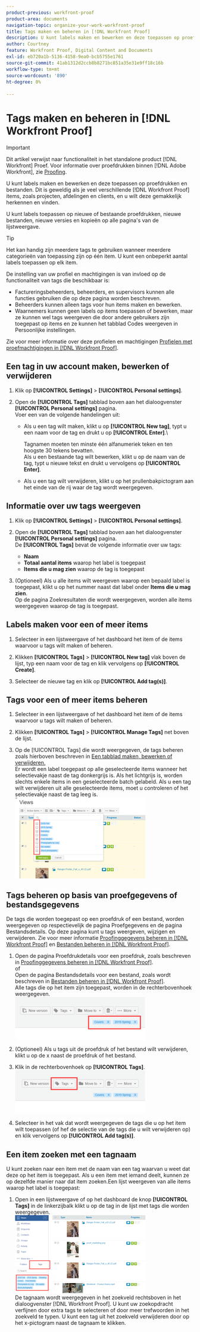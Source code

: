 ```yaml
---
product-previous: workfront-proof
product-area: documents
navigation-topic: organize-your-work-workfront-proof
title: Tags maken en beheren in [!DNL Workfront Proof]
description: U kunt labels maken en bewerken en deze toepassen op proefdrukken en bestanden. Dit is geweldig als je veel verschillende [!DNL Workfront Proof] items, zoals projecten, afdelingen en clients, en u wilt deze gemakkelijk herkennen en vinden.
author: Courtney
feature: Workfront Proof, Digital Content and Documents
exl-id: eb720a1b-5136-4158-9ea0-bcb5755e1761
source-git-commit: 41ab1312d2ccb8b8271bc851a35e31e9ff18c16b
workflow-type: tm+mt
source-wordcount: '890'
ht-degree: 0%

---
```


# Tags maken en beheren in [!DNL Workfront Proof]

>[!IMPORTANT]
>
>Dit artikel verwijst naar functionaliteit in het standalone product [!DNL Workfront] Proef. Voor informatie over proefdrukken binnen [!DNL Adobe Workfront], zie [Proofing](../../../review-and-approve-work/proofing/proofing.md).

U kunt labels maken en bewerken en deze toepassen op proefdrukken en bestanden. Dit is geweldig als je veel verschillende [!DNL Workfront Proof] items, zoals projecten, afdelingen en clients, en u wilt deze gemakkelijk herkennen en vinden.

U kunt labels toepassen op nieuwe of bestaande proefdrukken, nieuwe bestanden, nieuwe versies en kopieën op alle pagina&#39;s van de lijstweergave.

>[!TIP]
>
>Het kan handig zijn meerdere tags te gebruiken wanneer meerdere categorieën van toepassing zijn op één item. U kunt een onbeperkt aantal labels toepassen op elk item.

De instelling van uw profiel en machtigingen is van invloed op de functionaliteit van tags die beschikbaar is:

* Factureringsbeheerders, beheerders, en supervisors kunnen alle functies gebruiken die op deze pagina worden beschreven.
* Beheerders kunnen alleen tags voor hun items maken en bewerken.
* Waarnemers kunnen geen labels op items toepassen of bewerken, maar ze kunnen wel tags weergeven die door andere gebruikers zijn toegepast op items en ze kunnen het tabblad Codes weergeven in Persoonlijke instellingen.

Zie voor meer informatie over deze profielen en machtigingen [Profielen met proefmachtigingen in [!DNL Workfront Proof]](../../../workfront-proof/wp-acct-admin/account-settings/proof-perm-profiles-in-wp.md).

## Een tag in uw account maken, bewerken of verwijderen

1. Klik op **[!UICONTROL Settings]** > **[!UICONTROL Personal settings]**.

1. Open de **[!UICONTROL Tags]** tabblad boven aan het dialoogvenster **[!UICONTROL Personal settings]** pagina.\
   Voer een van de volgende handelingen uit:

   * Als u een tag wilt maken, klikt u op **[!UICONTROL New tag]**, typt u een naam voor de tag en drukt u op **[!UICONTROL Enter]**.\

      Tagnamen moeten ten minste één alfanumeriek teken en ten hoogste 30 tekens bevatten.\
      Als u een bestaande tag wilt bewerken, klikt u op de naam van de tag, typt u nieuwe tekst en drukt u vervolgens op **[!UICONTROL Enter]**.

   * Als u een tag wilt verwijderen, klikt u op het prullenbakpictogram aan het einde van de rij waar de tag wordt weergegeven.

## Informatie over uw tags weergeven

1. Klik op **[!UICONTROL Settings]** > **[!UICONTROL Personal settings]**.

1. Open de **[!UICONTROL Tags]** tabblad boven aan het dialoogvenster **[!UICONTROL Personal settings]** pagina.\
   De **[!UICONTROL Tags]** bevat de volgende informatie over uw tags:

   * **Naam**
   * **Totaal aantal items** waarop het label is toegepast
   * **Items die u mag zien** waarop de tag is toegepast

1. (Optioneel) Als u alle items wilt weergeven waarop een bepaald label is toegepast, klikt u op het nummer naast dat label onder **Items die u mag zien**.\
   Op de pagina Zoekresultaten die wordt weergegeven, worden alle items weergegeven waarop de tag is toegepast.

## Labels maken voor een of meer items

1. Selecteer in een lijstweergave of het dashboard het item of de items waarvoor u tags wilt maken of beheren.
1. Klikken **[!UICONTROL Tags]** > **[!UICONTROL New tag]** vlak boven de lijst, typ een naam voor de tag en klik vervolgens op **[!UICONTROL Create]**.

1. Selecteer de nieuwe tag en klik op **[!UICONTROL Add tag(s)]**.

## Tags voor een of meer items beheren

1. Selecteer in een lijstweergave of het dashboard het item of de items waarvoor u tags wilt maken of beheren.
1. Klikken **[!UICONTROL Tags]** > **[!UICONTROL Manage Tags]** net boven de lijst.

1. Op de [!UICONTROL Tags] die wordt weergegeven, de tags beheren zoals hierboven beschreven in [Een tabblad maken, bewerken of verwijderen.](https://support.workfront.com/knowledge/articles/115004379508/en-us?brand_id=662728&amp;return_to=%2Fhc%2Fen-us%2Farticles%2F115004379508#CreatingEditingDeletingTag)\
   Er wordt een label toegepast op alle geselecteerde items wanneer het selectievakje naast de tag donkergrijs is. Als het lichtgrijs is, worden slechts enkele items in een geselecteerde batch gelabeld. Als u een tag wilt verwijderen uit alle geselecteerde items, moet u controleren of het selectievakje naast de tag leeg is.\
   ![Tags_menu_-_Donker_en_licht_checks.png](assets/tags-menu---dark-and-light-checks-350x217.png)

## Tags beheren op basis van proefgegevens of bestandsgegevens

De tags die worden toegepast op een proefdruk of een bestand, worden weergegeven op respectievelijk de pagina Proefgegevens en de pagina Bestandsdetails. Op deze pagina kunt u tags weergeven, wijzigen en verwijderen. Zie voor meer informatie [Proofinggegevens beheren in [!DNL Workfront Proof]](../../../workfront-proof/wp-work-proofsfiles/manage-your-work/manage-proof-details.md) en [Bestanden beheren in [!DNL Workfront Proof]](../../../workfront-proof/wp-work-proofsfiles/manage-your-work/manage-files.md).

1. Open de pagina Proefdrukdetails voor een proefdruk, zoals beschreven in [Proofinggegevens beheren in [!DNL Workfront Proof]](../../../workfront-proof/wp-work-proofsfiles/manage-your-work/manage-proof-details.md).\
   of\
   Open de pagina Bestandsdetails voor een bestand, zoals wordt beschreven in [Bestanden beheren in [!DNL Workfront Proof]](../../../workfront-proof/wp-work-proofsfiles/manage-your-work/manage-files.md).\
   Alle tags die op het item zijn toegepast, worden in de rechterbovenhoek weergegeven.\
   ![Tags_on_Details_page.png](assets/tags-on-details-page-350x114.png)

1. (Optioneel) Als u tags uit de proefdruk of het bestand wilt verwijderen, klikt u op de x naast de proefdruk of het bestand.
1. Klik in de rechterbovenhoek op **[!UICONTROL Tags]**.\
   ![Tags_button_on_Details_page.png](assets/tags-button-on-details-page-350x116.png)

1. Selecteer in het vak dat wordt weergegeven de tags die u op het item wilt toepassen (of hef de selectie van de tags die u wilt verwijderen op) en klik vervolgens op **[!UICONTROL Add tag(s)]**.

## Een item zoeken met een tagnaam

U kunt zoeken naar een item met de naam van een tag waarvan u weet dat deze op het item is toegepast. Als u een item met iemand deelt, kunnen ze op dezelfde manier naar dat item zoeken.Een lijst weergeven van alle items waarop het label is toegepast:

1. Open in een lijstweergave of op het dashboard de knop **[!UICONTROL Tags]** in de linkerzijbalk klikt u op de tag in de lijst met tags die worden weergegeven.\
   ![Zoeken_op_tag.png](assets/searching-by-tag-350x209.png)\
   De tagnaam wordt weergegeven in het zoekveld rechtsboven in het dialoogvenster [!DNL Workfront Proof]. U kunt uw zoekopdracht verfijnen door extra tags te selecteren of door meer trefwoorden in het zoekveld te typen. U kunt een tag uit het zoekveld verwijderen door op het x-pictogram naast de tagnaam te klikken.
